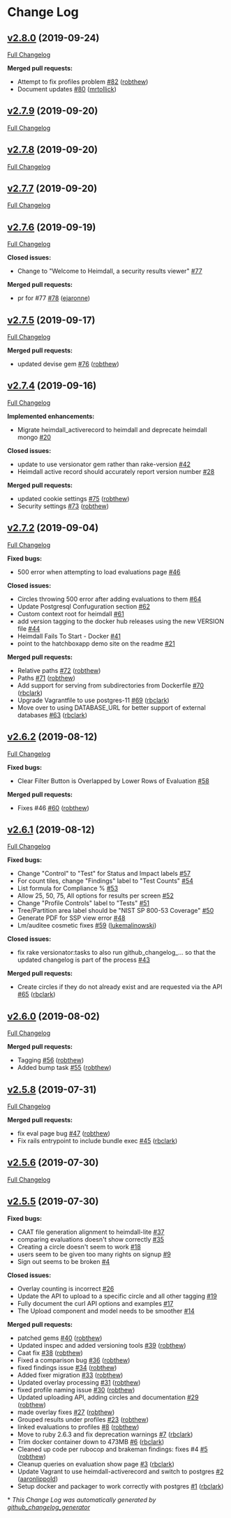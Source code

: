 # Change Log

## [v2.8.0](https://github.com/mitre/heimdall/tree/v2.8.0) (2019-09-24)
[Full Changelog](https://github.com/mitre/heimdall/compare/v2.7.9...v2.8.0)

**Merged pull requests:**

- Attempt to fix profiles problem [\#82](https://github.com/mitre/heimdall/pull/82) ([robthew](https://github.com/robthew))
- Document updates [\#80](https://github.com/mitre/heimdall/pull/80) ([mrtollick](https://github.com/mrtollick))

## [v2.7.9](https://github.com/mitre/heimdall/tree/v2.7.9) (2019-09-20)
[Full Changelog](https://github.com/mitre/heimdall/compare/v2.7.8...v2.7.9)

## [v2.7.8](https://github.com/mitre/heimdall/tree/v2.7.8) (2019-09-20)
[Full Changelog](https://github.com/mitre/heimdall/compare/v2.7.7...v2.7.8)

## [v2.7.7](https://github.com/mitre/heimdall/tree/v2.7.7) (2019-09-20)
[Full Changelog](https://github.com/mitre/heimdall/compare/v2.7.6...v2.7.7)

## [v2.7.6](https://github.com/mitre/heimdall/tree/v2.7.6) (2019-09-19)
[Full Changelog](https://github.com/mitre/heimdall/compare/v2.7.5...v2.7.6)

**Closed issues:**

- Change to "Welcome to Heimdall, a security results viewer" [\#77](https://github.com/mitre/heimdall/issues/77)

**Merged pull requests:**

- pr for \#77 [\#78](https://github.com/mitre/heimdall/pull/78) ([ejaronne](https://github.com/ejaronne))

## [v2.7.5](https://github.com/mitre/heimdall/tree/v2.7.5) (2019-09-17)
[Full Changelog](https://github.com/mitre/heimdall/compare/v2.7.4...v2.7.5)

**Merged pull requests:**

- updated devise gem [\#76](https://github.com/mitre/heimdall/pull/76) ([robthew](https://github.com/robthew))

## [v2.7.4](https://github.com/mitre/heimdall/tree/v2.7.4) (2019-09-16)
[Full Changelog](https://github.com/mitre/heimdall/compare/v2.7.2...v2.7.4)

**Implemented enhancements:**

- Migrate heimdall\_activerecord to heimdall and deprecate heimdall mongo [\#20](https://github.com/mitre/heimdall/issues/20)

**Closed issues:**

- update to use versionator gem rather than rake-version [\#42](https://github.com/mitre/heimdall/issues/42)
- Heimdall active record should accurately report version number [\#28](https://github.com/mitre/heimdall/issues/28)

**Merged pull requests:**

- updated cookie settings [\#75](https://github.com/mitre/heimdall/pull/75) ([robthew](https://github.com/robthew))
- Security settings [\#73](https://github.com/mitre/heimdall/pull/73) ([robthew](https://github.com/robthew))

## [v2.7.2](https://github.com/mitre/heimdall/tree/v2.7.2) (2019-09-04)
[Full Changelog](https://github.com/mitre/heimdall/compare/v2.6.2...v2.7.2)

**Fixed bugs:**

- 500 error when attempting to load evaluations page [\#46](https://github.com/mitre/heimdall/issues/46)

**Closed issues:**

- Circles throwing 500 error after adding evaluations to them [\#64](https://github.com/mitre/heimdall/issues/64)
- Update Postgresql Confuguration section [\#62](https://github.com/mitre/heimdall/issues/62)
- Custom context root for heimdall [\#61](https://github.com/mitre/heimdall/issues/61)
- add version tagging to the docker hub releases using the new VERSION file [\#44](https://github.com/mitre/heimdall/issues/44)
- Heimdall Fails To Start - Docker [\#41](https://github.com/mitre/heimdall/issues/41)
- point to the hatchboxapp demo site on the readme [\#21](https://github.com/mitre/heimdall/issues/21)

**Merged pull requests:**

- Relative paths [\#72](https://github.com/mitre/heimdall/pull/72) ([robthew](https://github.com/robthew))
- Paths [\#71](https://github.com/mitre/heimdall/pull/71) ([robthew](https://github.com/robthew))
- Add support for serving from subdirectories from Dockerfile [\#70](https://github.com/mitre/heimdall/pull/70) ([rbclark](https://github.com/rbclark))
- Upgrade Vagrantfile to use postgres-11 [\#69](https://github.com/mitre/heimdall/pull/69) ([rbclark](https://github.com/rbclark))
- Move over to using DATABASE\_URL for better support of external databases [\#63](https://github.com/mitre/heimdall/pull/63) ([rbclark](https://github.com/rbclark))

## [v2.6.2](https://github.com/mitre/heimdall/tree/v2.6.2) (2019-08-12)
[Full Changelog](https://github.com/mitre/heimdall/compare/v2.6.1...v2.6.2)

**Fixed bugs:**

- Clear Filter Button is Overlapped by Lower Rows of Evaluation [\#58](https://github.com/mitre/heimdall/issues/58)

**Merged pull requests:**

- Fixes \#46 [\#60](https://github.com/mitre/heimdall/pull/60) ([robthew](https://github.com/robthew))

## [v2.6.1](https://github.com/mitre/heimdall/tree/v2.6.1) (2019-08-12)
[Full Changelog](https://github.com/mitre/heimdall/compare/v2.6.0...v2.6.1)

**Fixed bugs:**

- Change "Control" to "Test" for Status and Impact labels [\#57](https://github.com/mitre/heimdall/issues/57)
- For count tiles, change "Findings" label to "Test Counts" [\#54](https://github.com/mitre/heimdall/issues/54)
- List formula for Compliance % [\#53](https://github.com/mitre/heimdall/issues/53)
- Allow 25, 50, 75, All options for results per screen [\#52](https://github.com/mitre/heimdall/issues/52)
- Change "Profile Controls" label to "Tests" [\#51](https://github.com/mitre/heimdall/issues/51)
- Tree/Partition area label should be "NIST SP 800-53 Coverage" [\#50](https://github.com/mitre/heimdall/issues/50)
- Generate PDF for SSP view error [\#48](https://github.com/mitre/heimdall/issues/48)
- Lm/auditee cosmetic fixes [\#59](https://github.com/mitre/heimdall/pull/59) ([lukemalinowski](https://github.com/lukemalinowski))

**Closed issues:**

- fix rake versionator:tasks to also run github\_changelog\_... so that the updated changelog is part of the process [\#43](https://github.com/mitre/heimdall/issues/43)

**Merged pull requests:**

- Create circles if they do not already exist and are requested via the API [\#65](https://github.com/mitre/heimdall/pull/65) ([rbclark](https://github.com/rbclark))

## [v2.6.0](https://github.com/mitre/heimdall/tree/v2.6.0) (2019-08-02)
[Full Changelog](https://github.com/mitre/heimdall/compare/v2.5.8...v2.6.0)

**Merged pull requests:**

- Tagging [\#56](https://github.com/mitre/heimdall/pull/56) ([robthew](https://github.com/robthew))
- Added bump task [\#55](https://github.com/mitre/heimdall/pull/55) ([robthew](https://github.com/robthew))

## [v2.5.8](https://github.com/mitre/heimdall/tree/v2.5.8) (2019-07-31)
[Full Changelog](https://github.com/mitre/heimdall/compare/v2.5.6...v2.5.8)

**Merged pull requests:**

- fix eval page bug [\#47](https://github.com/mitre/heimdall/pull/47) ([robthew](https://github.com/robthew))
- Fix rails entrypoint to include bundle exec [\#45](https://github.com/mitre/heimdall/pull/45) ([rbclark](https://github.com/rbclark))

## [v2.5.6](https://github.com/mitre/heimdall/tree/v2.5.6) (2019-07-30)
[Full Changelog](https://github.com/mitre/heimdall/compare/v2.5.5...v2.5.6)

## [v2.5.5](https://github.com/mitre/heimdall/tree/v2.5.5) (2019-07-30)
**Fixed bugs:**

- CAAT file generation alignment to heimdall-lite [\#37](https://github.com/mitre/heimdall/issues/37)
- comparing evaluations doesn't show correctly [\#35](https://github.com/mitre/heimdall/issues/35)
- Creating a circle doesn't seem to work [\#18](https://github.com/mitre/heimdall/issues/18)
- users seem to be given too many rights on signup [\#9](https://github.com/mitre/heimdall/issues/9)
- Sign out seems to be broken [\#4](https://github.com/mitre/heimdall/issues/4)

**Closed issues:**

- Overlay counting is incorrect [\#26](https://github.com/mitre/heimdall/issues/26)
- Update the API to upload to a specific circle and all other tagging [\#19](https://github.com/mitre/heimdall/issues/19)
- Fully document the curl API options and examples [\#17](https://github.com/mitre/heimdall/issues/17)
- The Upload component and model needs to be smoother [\#14](https://github.com/mitre/heimdall/issues/14)

**Merged pull requests:**

- patched gems [\#40](https://github.com/mitre/heimdall/pull/40) ([robthew](https://github.com/robthew))
- Updated inspec and added versioning tools [\#39](https://github.com/mitre/heimdall/pull/39) ([robthew](https://github.com/robthew))
- Caat fix [\#38](https://github.com/mitre/heimdall/pull/38) ([robthew](https://github.com/robthew))
- Fixed a comparison bug [\#36](https://github.com/mitre/heimdall/pull/36) ([robthew](https://github.com/robthew))
- fixed findings issue [\#34](https://github.com/mitre/heimdall/pull/34) ([robthew](https://github.com/robthew))
- Added fixer migration [\#33](https://github.com/mitre/heimdall/pull/33) ([robthew](https://github.com/robthew))
- Updated overlay processing [\#31](https://github.com/mitre/heimdall/pull/31) ([robthew](https://github.com/robthew))
- fixed profile naming issue [\#30](https://github.com/mitre/heimdall/pull/30) ([robthew](https://github.com/robthew))
- Updated uploading API, adding circles and documentation [\#29](https://github.com/mitre/heimdall/pull/29) ([robthew](https://github.com/robthew))
- made overlay fixes [\#27](https://github.com/mitre/heimdall/pull/27) ([robthew](https://github.com/robthew))
- Grouped results under profiles [\#23](https://github.com/mitre/heimdall/pull/23) ([robthew](https://github.com/robthew))
- linked evaluations to profiles [\#8](https://github.com/mitre/heimdall/pull/8) ([robthew](https://github.com/robthew))
- Move to ruby 2.6.3 and fix deprecation warnings [\#7](https://github.com/mitre/heimdall/pull/7) ([rbclark](https://github.com/rbclark))
- Trim docker container down to 473MB [\#6](https://github.com/mitre/heimdall/pull/6) ([rbclark](https://github.com/rbclark))
- Cleaned up code per rubocop and brakeman findings: fixes \#4 [\#5](https://github.com/mitre/heimdall/pull/5) ([robthew](https://github.com/robthew))
- Cleanup queries on evaluation show page [\#3](https://github.com/mitre/heimdall/pull/3) ([rbclark](https://github.com/rbclark))
- Update Vagrant to use heimdall-activerecord and switch to postgres [\#2](https://github.com/mitre/heimdall/pull/2) ([aaronlippold](https://github.com/aaronlippold))
- Setup docker and packager to work correctly with postgres [\#1](https://github.com/mitre/heimdall/pull/1) ([rbclark](https://github.com/rbclark))



\* *This Change Log was automatically generated by [github_changelog_generator](https://github.com/skywinder/Github-Changelog-Generator)*
